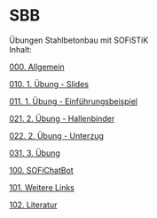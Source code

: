 # SBB
Übungen Stahlbetonbau mit SOFiSTiK\
Inhalt:

[000. Allgemein](https://aiztok.github.io/SBB/000_Allgemein.html)

[010. 1. Übung - Slides](https://aiztok.github.io/SBB/slides/SBB_slides.html)

[011. 1. Übung - Einführungsbeispiel](https://aiztok.github.io/SBB/011_Einfuehrungsbeispiel.html)

[021. 2. Übung - Hallenbinder](https://aiztok.github.io/SBB/021_Uebung.html)

[022. 2. Übung - Unterzug](https://aiztok.github.io/SBB/022_Uebung.html)

[031. 3. Übung](https://aiztok.github.io/SBB/031_Uebung.html)

[100. SOFiChatBot](https://aiztok.github.io/SBB/100_SOFiChatBot.html)

[101. Weitere Links](https://aiztok.github.io/SBB/101_Weitere_Links.html)

[102. Literatur](https://aiztok.github.io/SBB/102_Literatur.html)
